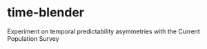 # time-blender
Experiment on temporal predictability asymmetries with the Current Population Survey
